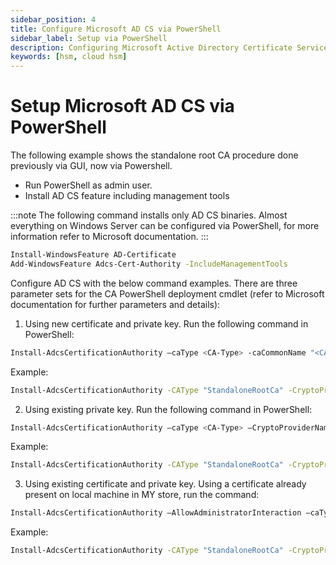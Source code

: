 ```yaml
---
sidebar_position: 4
title: Configure Microsoft AD CS via PowerShell
sidebar_label: Setup via PowerShell 
description: Configuring Microsoft Active Directory Certificate Services (AD CS) via PowerShell with Securosys Hardware Security Modules (HSMs)
keywords: [hsm, cloud hsm]
---
```


# Setup Microsoft AD CS via PowerShell

The following example shows the standalone root CA procedure done previously via GUI, now via Powershell.  
- Run PowerShell as admin user.
- Install AD CS feature including management tools 

:::note
The following command installs only AD CS binaries. Almost everything on Windows Server can be configured via PowerShell, for more information refer to Microsoft documentation.
:::

```sh
Install-WindowsFeature AD-Certificate
Add-WindowsFeature Adcs-Cert-Authority -IncludeManagementTools
```

Configure AD CS with the below command examples. There are three parameter sets for the CA PowerShell deployment cmdlet (refer to Microsoft documentation for further parameters and details): <br />
1. Using new certificate and private key. Run the following command in PowerShell:

```sh 
Install-AdcsCertificationAuthority –caType <CA-Type> -caCommonName "<CA-Name>" –CryptoProviderName "<Key Storage Provider Name>" –KeyLength <2048> –HashAlgorithm <SHA256> […]
```
Example:

```sh
Install-AdcsCertificationAuthority -CAType "StandaloneRootCa" -CryptoProviderName "RSA# Securosys Primus HSM Key Storage Provider" -KeyLength 4096 -HashAlgorithmName SHA256 -CACommonName myDemoCA -OverwriteExistingKey -Force
```
2. Using existing private key. Run the following command in PowerShell:

```sh
Install-AdcsCertificationAuthority –caType <CA-Type> –CryptoProviderName "<Key Storage Provider Name>" -caCommonName "<CA-Name>" –KeyContainerName <NAME_OF_KEY> –hashAlgorithm SHA256 […]
```

Example:

```sh
Install-AdcsCertificationAuthority -CAType "StandaloneRootCa" -CryptoProviderName "RSA# Securosys Primus HSM Key Storage Provider" -KeyContainerName myDemoCA -HashAlgorithmName SHA256 -CACommonName myDemoCA
```
3. Using existing certificate and private key. Using a certificate already present on local machine in MY store, run the command:
```sh
Install-AdcsCertificationAuthority –AllowAdministratorInteraction –caType <CA-Type> –certificateID [cert hash | cert serial number] […]
```
Example:

```sh
Install-AdcsCertificationAuthority -CAType "StandaloneRootCa" -CryptoProviderName "RSA# Securosys Primus HSM Key Storage Provider" -certificateID CertSerial
```
 
